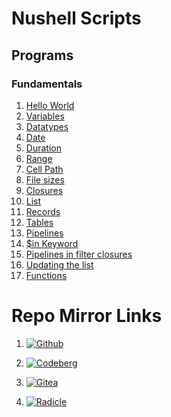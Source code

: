 # Nushell Scripts 

## Programs 

### Fundamentals

1. [Hello World](fundamentals/hello_world.nu)
2. [Variables](fundamentals/variables.nu)
3. [Datatypes](fundamentals/data_types.nu)
4. [Date](fundamentals/current_date.nu)
5. [Duration](fundamentals/duration_print.nu)
6. [Range](fundamentals/range.nu)
7. [Cell Path](fundamentals/cell_path.nu)
8. [File sizes](fundamentals/file_sizes.nu)
9. [Closures](fundamentals/closures.nu)
10. [List](fundamentals/list.nu)
11. [Records](fundamentals/record.nu)
12. [Tables](fundamentals/tables.nu)
13. [Pipelines](fundamentals/pipelines.nu)
14. [$in Keyword](fundamentals/in_keyword.nu)
15. [Pipelines in filter closures](fundamentals/pipelines_in_filter_closures.nu) 
16. [Updating the list](fundamentals/update_list.nu)
17. [Functions](fundamentals/functions.nu)

# Repo Mirror Links 

1. [![Github](https://img.shields.io/badge/GitHub-181717.svg?style=for-the-badge&logo=GitHub&logoColor=white)](https://github.com/Vaishnav-Sabari-Girish/Nushell_Scripts)

2. [![Codeberg](https://img.shields.io/badge/Codeberg-2185D0.svg?style=for-the-badge&logo=Codeberg&logoColor=white)](https://codeberg.org/Vaishnav-Sabari-Girish/Nushell_Scripts)

3. [![Gitea](https://img.shields.io/badge/Gitea-609926.svg?style=for-the-badge&logo=Gitea&logoColor=white)](https://gitea.com/Vaishnav-Sabari-Girish/Nushell_Scripts)

4. [![Radicle](https://img.shields.io/badge/Radicle-7677CA.svg?style=for-the-badge&logo=Radicle&logoColor=white)](https://app.radicle.xyz/nodes/ash.radicle.garden/rad:z25HyfHiKF79wjVoT6v2TUJKmEW4B)
